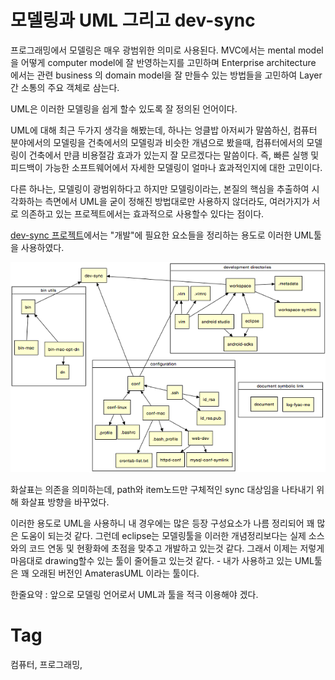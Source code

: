 모델링과 UML 그리고 dev-sync
=========================
프로그래밍에서 모델링은 매우 광범위한 의미로 사용된다. MVC에서는 mental model을 어떻게 computer model에 잘 반영하는지를 고민하며 Enterprise architecture 에서는 관련 business 의 domain model을 잘 만들수 있는 방법들을 고민하여 Layer간 소통의 주요 객체로 삼는다.

UML은 이러한 모델링을 쉽게 할수 있도록 잘 정의된 언어이다.

UML에 대해 최근 두가지 생각을 해봤는데, 하나는 엉클밥 아저씨가 말씀하신, 컴퓨터 분야에서의 모델링을 건축에서의 모델링과 비슷한 개념으로 봤을때, 컴퓨터에서의 모델링이 건축에서 만큼 비용절감 효과가 있는지 잘 모르겠다는 말씀이다. 즉, 빠른 실행 및 피드백이 가능한 소프트웨어에서 자세한 모델링이 얼마나 효과적인지에 대한 고민이다.

다른 하나는, 모델링이 광범위하다고 하지만 모델링이라는, 본질의 핵심을 추출하여 시각화하는 측면에서 UML을 굳이 정해진 방법대로만 사용하지 않더라도, 여러가지가 서로 의존하고 있는 프로젝트에서는 효과적으로 사용할수 있다는 점이다.

[dev-sync 프로젝트](https://github.com/poksion/dev-sync)에서는 "개발"에 필요한 요소들을 정리하는 용도로 이러한 UML툴을 사용하였다.

<img src="_img/dev-sync.png" />

화살표는 의존을 의미하는데, path와 item노드만 구체적인 sync 대상임을 나타내기 위해 화살표 방향을 바꾸었다.

이러한 용도로 UML을 사용하니 내 경우에는 많은 등장 구성요소가 나름 정리되어 꽤 많은 도움이 되는것 같다. 그런데 eclipse는 모델링툴을 이러한 개념정리보다는 실제 소스와의 코드 연동 및 현황화에 초점을 맞추고 개발하고 있는것 같다. 그래서 이제는 저렇게 마음대로 drawing할수 있는 툴이 줄어들고 있는것 같다. - 내가 사용하고 있는 UML툴은 꽤 오래된 버전인 AmaterasUML 이라는 툴이다.

한줄요약 : 앞으로 모델링 언어로서 UML과 툴을 적극 이용해야 겠다.

Tag
====
컴퓨터, 프로그래밍,